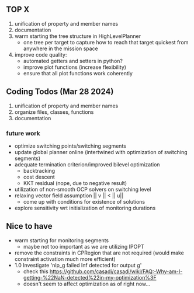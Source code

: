 

## TOP X
1. unification of property and member names
2. documentation
3. warm starting the tree structure in HighLevelPlanner
    - one tree per target to capture how to reach that target quickest from anywhere in the mission space
4. improve code quality: 
    - automated getters and setters in python?
    - improve plot functions (increase flexibility)
    - ensure that all plot functions work coherently

## Coding Todos (Mar 28 2024)
1. unification of property and member names
2. organize files, classes, functions 
3. documentation


### future work
- optimize switching points/switching segments
- update global planner online (intertwined with optimization of switching segments)
- adequate termination criterion/improved bilevel optimization
    - backtracking
    - cost descent
    - KKT residual (nope, due to negative result)
- utilization of non-smooth OCP solvers on switching level
- relaxing vector field assumption || v || < || u|| 
    - come up with conditions for existence of solutions
- explore sensitivity wrt initialization of monitoring durations

## Nice to have
- warm starting for monitoring segments
    - maybe not too important as we are utilizing IPOPT
- remove the constraints in CPRegion that are not required (would make constraint activation much more efficient)
- 1.0 Investigate 'nlp_g failed Inf detected for output g'
    - check this https://github.com/casadi/casadi/wiki/FAQ:-Why-am-I-getting-%22NaN-detected%22in-my-optimization%3F
    - doesn't seem to affect optimization as of right now...
